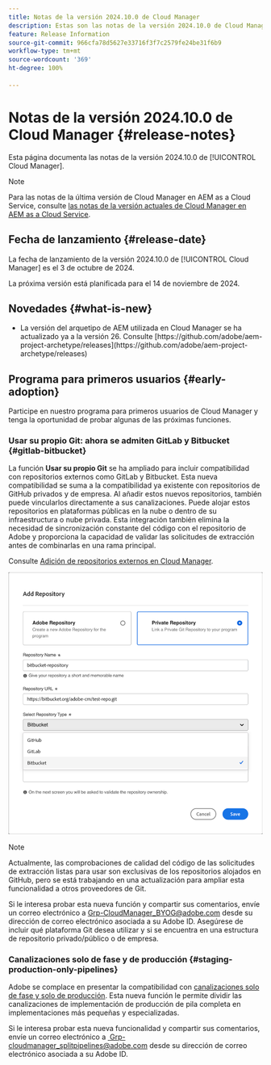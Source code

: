```yaml
---
title: Notas de la versión 2024.10.0 de Cloud Manager
description: Estas son las notas de la versión 2024.10.0 de Cloud Manager.
feature: Release Information
source-git-commit: 966cfa78d5627e33716f3f7c2579fe24be31f6b9
workflow-type: tm+mt
source-wordcount: '369'
ht-degree: 100%

---
```


# Notas de la versión 2024.10.0 de Cloud Manager {#release-notes}

Esta página documenta las notas de la versión 2024.10.0 de [!UICONTROL Cloud Manager].

>[!NOTE]
>
>Para las notas de la última versión de Cloud Manager en AEM as a Cloud Service, consulte [las notas de la versión actuales de Cloud Manager en AEM as a Cloud Service](https://experienceleague.adobe.com/es/docs/experience-manager-cloud-service/content/release-notes/cloud-manager/current).



## Fecha de lanzamiento {#release-date}

<!-- SAVE FOR FUTURE POSSIBLE USE No notable bugs or features for the September release of Cloud Manager. -->

La fecha de lanzamiento de la versión 2024.10.0 de [!UICONTROL Cloud Manager] es el 3 de octubre de 2024. 

La próxima versión está planificada para el 14 de noviembre de 2024.



## Novedades {#what-is-new}

* <!-- BOTH CS & AMS --> La versión del arquetipo de AEM utilizada en Cloud Manager se ha actualizado ya a la versión 26. Consulte [https://github.com/adobe/aem-project-archetype/releases](https://github.com/adobe/aem-project-archetype/releases)
<!-- (CMGR-59817) -->



## Programa para primeros usuarios {#early-adoption}

Participe en nuestro programa para primeros usuarios de Cloud Manager y tenga la oportunidad de probar algunas de las próximas funciones.

### Usar su propio Git: ahora se admiten GitLab y Bitbucket {#gitlab-bitbucket}

<!-- BOTH CS & AMS -->

La función **Usar su propio Git** se ha ampliado para incluir compatibilidad con repositorios externos como GitLab y Bitbucket. Esta nueva compatibilidad se suma a la compatibilidad ya existente con repositorios de GitHub privados y de empresa. Al añadir estos nuevos repositorios, también puede vincularlos directamente a sus canalizaciones. Puede alojar estos repositorios en plataformas públicas en la nube o dentro de su infraestructura o nube privada. Esta integración también elimina la necesidad de sincronización constante del código con el repositorio de Adobe y proporciona la capacidad de validar las solicitudes de extracción antes de combinarlas en una rama principal.

Consulte [Adición de repositorios externos en Cloud Manager](/help/managing-code/external-repositories.md).

![Cuadro de diálogo Añadir repositorio](/help/release-notes/assets/repositories-add-release-notes.png)

>[!NOTE]
>
>Actualmente, las comprobaciones de calidad del código de las solicitudes de extracción listas para usar son exclusivas de los repositorios alojados en GitHub, pero se está trabajando en una actualización para ampliar esta funcionalidad a otros proveedores de Git.

Si le interesa probar esta nueva función y compartir sus comentarios, envíe un correo electrónico a [Grp-CloudManager_BYOG@adobe.com](mailto:Grp-CloudManager_BYOG@adobe.com) desde su dirección de correo electrónico asociada a su Adobe ID. Asegúrese de incluir qué plataforma Git desea utilizar y si se encuentra en una estructura de repositorio privado/público o de empresa.

### Canalizaciones solo de fase y de producción {#staging-production-only-pipelines}

Adobe se complace en presentar la compatibilidad con [canalizaciones solo de fase y solo de producción](/help/using/stage-prod-only.md). Esta nueva función le permite dividir las canalizaciones de implementación de producción de pila completa en implementaciones más pequeñas y especializadas.

Si le interesa probar esta nueva funcionalidad y compartir sus comentarios, envíe un correo electrónico a [ Grp-cloudmanager_splitpipelines@adobe.com](mailto:Grp-cloudmanager_splitpipelines@adobe.com) desde su dirección de correo electrónico asociada a su Adobe ID.

<!-- ## Bug fixes

* text
-->

<!-- Known Issues {#known-issues}

 -->
